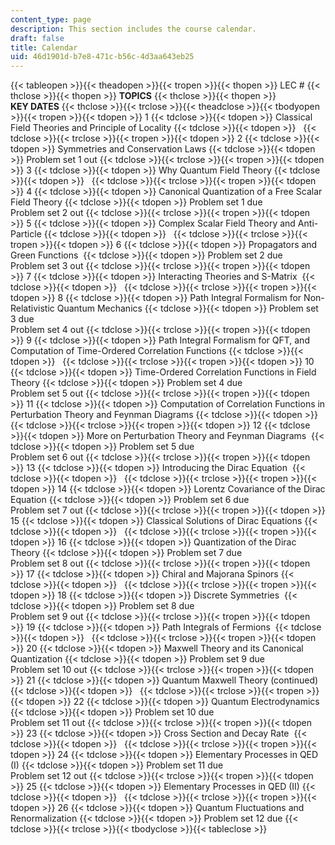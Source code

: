 ```yaml
---
content_type: page
description: This section includes the course calendar.
draft: false
title: Calendar
uid: 46d1901d-b7e8-471c-b56c-4d3aa643eb25
---
```

{{< tableopen >}}{{< theadopen >}}{{< tropen >}}{{< thopen >}}
LEC #
{{< thclose >}}{{< thopen >}}
**TOPICS**
{{< thclose >}}{{< thopen >}}
**KEY DATES**
{{< thclose >}}{{< trclose >}}{{< theadclose >}}{{< tbodyopen >}}{{< tropen >}}{{< tdopen >}}
1
{{< tdclose >}}{{< tdopen >}}
Classical Field Theories and Principle of Locality
{{< tdclose >}}{{< tdopen >}}
 
{{< tdclose >}}{{< trclose >}}{{< tropen >}}{{< tdopen >}}
2
{{< tdclose >}}{{< tdopen >}}
Symmetries and Conservation Laws
{{< tdclose >}}{{< tdopen >}}
Problem set 1 out
{{< tdclose >}}{{< trclose >}}{{< tropen >}}{{< tdopen >}}
3
{{< tdclose >}}{{< tdopen >}}
Why Quantum Field Theory
{{< tdclose >}}{{< tdopen >}}
 
{{< tdclose >}}{{< trclose >}}{{< tropen >}}{{< tdopen >}}
4
{{< tdclose >}}{{< tdopen >}}
Canonical Quantization of a Free Scalar Field Theory
{{< tdclose >}}{{< tdopen >}}
Problem set 1 due   
Problem set 2 out
{{< tdclose >}}{{< trclose >}}{{< tropen >}}{{< tdopen >}}
5
{{< tdclose >}}{{< tdopen >}}
Complex Scalar Field Theory and Anti-Particle
{{< tdclose >}}{{< tdopen >}}
 
{{< tdclose >}}{{< trclose >}}{{< tropen >}}{{< tdopen >}}
6
{{< tdclose >}}{{< tdopen >}}
Propagators and Green Functions 
{{< tdclose >}}{{< tdopen >}}
Problem set 2 due   
Problem set 3 out
{{< tdclose >}}{{< trclose >}}{{< tropen >}}{{< tdopen >}}
7
{{< tdclose >}}{{< tdopen >}}
Interacting Theories and S-Matrix 
{{< tdclose >}}{{< tdopen >}}
 
{{< tdclose >}}{{< trclose >}}{{< tropen >}}{{< tdopen >}}
8
{{< tdclose >}}{{< tdopen >}}
Path Integral Formalism for Non-Relativistic Quantum Mechanics
{{< tdclose >}}{{< tdopen >}}
Problem set 3 due   
Problem set 4 out
{{< tdclose >}}{{< trclose >}}{{< tropen >}}{{< tdopen >}}
9
{{< tdclose >}}{{< tdopen >}}
Path Integral Formalism for QFT, and Computation of Time-Ordered Correlation Functions
{{< tdclose >}}{{< tdopen >}}
 
{{< tdclose >}}{{< trclose >}}{{< tropen >}}{{< tdopen >}}
10
{{< tdclose >}}{{< tdopen >}}
Time-Ordered Correlation Functions in Field Theory
{{< tdclose >}}{{< tdopen >}}
Problem set 4 due   
Problem set 5 out
{{< tdclose >}}{{< trclose >}}{{< tropen >}}{{< tdopen >}}
11
{{< tdclose >}}{{< tdopen >}}
Computation of Correlation Functions in Perturbation Theory and Feynman Diagrams
{{< tdclose >}}{{< tdopen >}}
 
{{< tdclose >}}{{< trclose >}}{{< tropen >}}{{< tdopen >}}
12
{{< tdclose >}}{{< tdopen >}}
More on Perturbation Theory and Feynman Diagrams 
{{< tdclose >}}{{< tdopen >}}
Problem set 5 due   
Problem set 6 out
{{< tdclose >}}{{< trclose >}}{{< tropen >}}{{< tdopen >}}
13
{{< tdclose >}}{{< tdopen >}}
Introducing the Dirac Equation 
{{< tdclose >}}{{< tdopen >}}
 
{{< tdclose >}}{{< trclose >}}{{< tropen >}}{{< tdopen >}}
14
{{< tdclose >}}{{< tdopen >}}
Lorentz Covariance of the Dirac Equation
{{< tdclose >}}{{< tdopen >}}
Problem set 6 due   
Problem set 7 out
{{< tdclose >}}{{< trclose >}}{{< tropen >}}{{< tdopen >}}
15
{{< tdclose >}}{{< tdopen >}}
Classical Solutions of Dirac Equations
{{< tdclose >}}{{< tdopen >}}
 
{{< tdclose >}}{{< trclose >}}{{< tropen >}}{{< tdopen >}}
16
{{< tdclose >}}{{< tdopen >}}
Quantization of the Dirac Theory
{{< tdclose >}}{{< tdopen >}}
Problem set 7 due   
Problem set 8 out
{{< tdclose >}}{{< trclose >}}{{< tropen >}}{{< tdopen >}}
17
{{< tdclose >}}{{< tdopen >}}
Chiral and Majorana Spinors
{{< tdclose >}}{{< tdopen >}}
 
{{< tdclose >}}{{< trclose >}}{{< tropen >}}{{< tdopen >}}
18
{{< tdclose >}}{{< tdopen >}}
Discrete Symmetries 
{{< tdclose >}}{{< tdopen >}}
Problem set 8 due   
Problem set 9 out
{{< tdclose >}}{{< trclose >}}{{< tropen >}}{{< tdopen >}}
19
{{< tdclose >}}{{< tdopen >}}
Path Integrals of Fermions 
{{< tdclose >}}{{< tdopen >}}
 
{{< tdclose >}}{{< trclose >}}{{< tropen >}}{{< tdopen >}}
20
{{< tdclose >}}{{< tdopen >}}
Maxwell Theory and its Canonical Quantization
{{< tdclose >}}{{< tdopen >}}
Problem set 9 due   
Problem set 10 out
{{< tdclose >}}{{< trclose >}}{{< tropen >}}{{< tdopen >}}
21
{{< tdclose >}}{{< tdopen >}}
Quantum Maxwell Theory (continued)
{{< tdclose >}}{{< tdopen >}}
 
{{< tdclose >}}{{< trclose >}}{{< tropen >}}{{< tdopen >}}
22
{{< tdclose >}}{{< tdopen >}}
Quantum Electrodynamics
{{< tdclose >}}{{< tdopen >}}
Problem set 10 due   
Problem set 11 out
{{< tdclose >}}{{< trclose >}}{{< tropen >}}{{< tdopen >}}
23
{{< tdclose >}}{{< tdopen >}}
Cross Section and Decay Rate 
{{< tdclose >}}{{< tdopen >}}
 
{{< tdclose >}}{{< trclose >}}{{< tropen >}}{{< tdopen >}}
24
{{< tdclose >}}{{< tdopen >}}
Elementary Processes in QED (I)
{{< tdclose >}}{{< tdopen >}}
Problem set 11 due   
Problem set 12 out
{{< tdclose >}}{{< trclose >}}{{< tropen >}}{{< tdopen >}}
25
{{< tdclose >}}{{< tdopen >}}
Elementary Processes in QED (II)
{{< tdclose >}}{{< tdopen >}}
 
{{< tdclose >}}{{< trclose >}}{{< tropen >}}{{< tdopen >}}
26
{{< tdclose >}}{{< tdopen >}}
Quantum Fluctuations and Renormalization
{{< tdclose >}}{{< tdopen >}}
Problem set 12 due
{{< tdclose >}}{{< trclose >}}{{< tbodyclose >}}{{< tableclose >}}